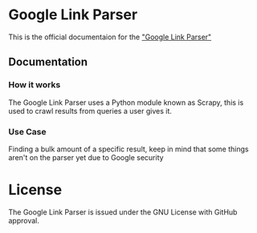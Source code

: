 # Google Link Parser
This is the official documentaion for the ["Google Link Parser"](https://github.com/ChrisLad1/google-link-parser/)

## Documentation
### How it works
The Google Link Parser uses a Python module known as Scrapy, this is used to crawl results from queries a user gives it.

### Use Case
Finding a bulk amount of a specific result, keep in mind that some things aren't on the parser yet due to Google security

# License
The Google Link Parser is issued under the GNU License with GitHub approval.
